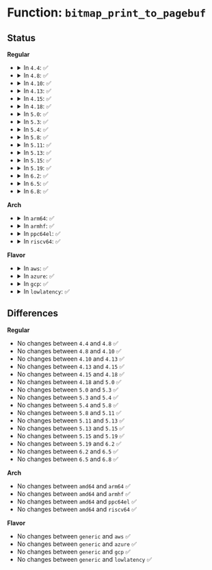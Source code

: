 # Function: <code>bitmap_print_to_pagebuf</code>

## Status
<b>Regular</b>
<ul>
<li>
<details>
<summary>In <code>4.4</code>: ✅</summary>

```c
int bitmap_print_to_pagebuf(bool list, char *buf, const long unsigned int *maskp, int nmaskbits);
```

**Collision:** Unique Global

**Inline:** No

**Transformation:** False

**Instances:**

```
In lib/bitmap.c (ffffffff813f95c0)
Location: lib/bitmap.c:471
Inline: False
Direct callers:
  - arch/x86/events/amd/uncore.c:amd_uncore_attr_show_cpumask
  - arch/x86/events/amd/iommu.c:_iommu_cpumask_show
  - arch/x86/events/intel/rapl.c:rapl_get_attr_cpumask
  - arch/x86/events/intel/uncore.c:uncore_get_attr_cpumask
  - drivers/pci/pci-sysfs.c:local_cpulist_show
  - drivers/pci/pci-sysfs.c:local_cpus_show
  - drivers/pci/pci-sysfs.c:cpulistaffinity_show
  - drivers/pci/pci-sysfs.c:cpuaffinity_show
  - drivers/base/cpu.c:show_cpus_attr
  - drivers/base/topology.c:core_siblings_list_show
  - drivers/base/topology.c:core_siblings_show
  - drivers/base/topology.c:thread_siblings_list_show
  - drivers/base/topology.c:thread_siblings_show
  - drivers/base/cacheinfo.c:shared_cpu_list_show
  - drivers/base/cacheinfo.c:shared_cpu_map_show
  - drivers/base/node.c:node_read_cpulist
  - drivers/base/node.c:node_read_cpumask
```
**Symbols:**

```
ffffffff813f95c0-ffffffff813f9610: bitmap_print_to_pagebuf (STB_GLOBAL)
```
</details>
</li>
<li>
<details>
<summary>In <code>4.8</code>: ✅</summary>

```c
int bitmap_print_to_pagebuf(bool list, char *buf, const long unsigned int *maskp, int nmaskbits);
```

**Collision:** Unique Global

**Inline:** No

**Transformation:** False

**Instances:**

```
In lib/bitmap.c (ffffffff814405f0)
Location: lib/bitmap.c:473
Inline: False
Direct callers:
  - arch/x86/events/amd/uncore.c:amd_uncore_attr_show_cpumask
  - arch/x86/events/amd/iommu.c:_iommu_cpumask_show
  - arch/x86/events/intel/uncore.c:uncore_get_attr_cpumask
  - drivers/pci/pci-sysfs.c:cpulistaffinity_show
  - drivers/pci/pci-sysfs.c:cpuaffinity_show
  - drivers/pci/pci-sysfs.c:local_cpulist_show
  - drivers/pci/pci-sysfs.c:local_cpus_show
  - drivers/base/cpu.c:show_cpus_attr
  - drivers/base/topology.c:core_siblings_list_show
  - drivers/base/topology.c:core_siblings_show
  - drivers/base/topology.c:thread_siblings_list_show
  - drivers/base/topology.c:thread_siblings_show
  - drivers/base/cacheinfo.c:shared_cpu_list_show
  - drivers/base/cacheinfo.c:shared_cpu_map_show
  - drivers/base/node.c:node_read_cpulist
  - drivers/base/node.c:node_read_cpumask
```
**Symbols:**

```
ffffffff814405f0-ffffffff81440640: bitmap_print_to_pagebuf (STB_GLOBAL)
```
</details>
</li>
<li>
<details>
<summary>In <code>4.10</code>: ✅</summary>

```c
int bitmap_print_to_pagebuf(bool list, char *buf, const long unsigned int *maskp, int nmaskbits);
```

**Collision:** Unique Global

**Inline:** No

**Transformation:** False

**Instances:**

```
In lib/bitmap.c (ffffffff8145d6f0)
Location: lib/bitmap.c:473
Inline: False
Direct callers:
  - arch/x86/events/amd/uncore.c:amd_uncore_attr_show_cpumask
  - arch/x86/events/amd/iommu.c:_iommu_cpumask_show
  - arch/x86/events/intel/uncore.c:uncore_get_attr_cpumask
  - drivers/pci/pci-sysfs.c:cpulistaffinity_show
  - drivers/pci/pci-sysfs.c:cpuaffinity_show
  - drivers/pci/pci-sysfs.c:local_cpulist_show
  - drivers/pci/pci-sysfs.c:local_cpus_show
  - drivers/base/cpu.c:show_cpus_attr
  - drivers/base/topology.c:core_siblings_list_show
  - drivers/base/topology.c:core_siblings_show
  - drivers/base/topology.c:thread_siblings_list_show
  - drivers/base/topology.c:thread_siblings_show
  - drivers/base/cacheinfo.c:shared_cpu_list_show
  - drivers/base/cacheinfo.c:shared_cpu_map_show
  - drivers/base/node.c:node_read_cpulist
  - drivers/base/node.c:node_read_cpumask
```
**Symbols:**

```
ffffffff8145d6f0-ffffffff8145d740: bitmap_print_to_pagebuf (STB_GLOBAL)
```
</details>
</li>
<li>
<details>
<summary>In <code>4.13</code>: ✅</summary>

```c
int bitmap_print_to_pagebuf(bool list, char *buf, const long unsigned int *maskp, int nmaskbits);
```

**Collision:** Unique Global

**Inline:** No

**Transformation:** False

**Instances:**

```
In lib/bitmap.c (ffffffff81462cc0)
Location: lib/bitmap.c:473
Inline: False
Direct callers:
  - arch/x86/events/amd/uncore.c:amd_uncore_attr_show_cpumask
  - arch/x86/events/amd/iommu.c:_iommu_cpumask_show
  - arch/x86/events/intel/uncore.c:uncore_get_attr_cpumask
  - drivers/pci/pci-sysfs.c:cpulistaffinity_show
  - drivers/pci/pci-sysfs.c:cpuaffinity_show
  - drivers/pci/pci-sysfs.c:local_cpulist_show
  - drivers/pci/pci-sysfs.c:local_cpus_show
  - drivers/base/cpu.c:show_cpus_attr
  - drivers/base/topology.c:core_siblings_list_show
  - drivers/base/topology.c:core_siblings_show
  - drivers/base/topology.c:thread_siblings_list_show
  - drivers/base/topology.c:thread_siblings_show
  - drivers/base/cacheinfo.c:shared_cpu_list_show
  - drivers/base/cacheinfo.c:shared_cpu_map_show
  - drivers/base/node.c:node_read_cpulist
  - drivers/base/node.c:node_read_cpumask
```
**Symbols:**

```
ffffffff81462cc0-ffffffff81462d12: bitmap_print_to_pagebuf (STB_GLOBAL)
```
</details>
</li>
<li>
<details>
<summary>In <code>4.15</code>: ✅</summary>

```c
int bitmap_print_to_pagebuf(bool list, char *buf, const long unsigned int *maskp, int nmaskbits);
```

**Collision:** Unique Global

**Inline:** No

**Transformation:** False

**Instances:**

```
In lib/bitmap.c (ffffffff8148ebd0)
Location: lib/bitmap.c:475
Inline: False
Direct callers:
  - arch/x86/events/amd/uncore.c:amd_uncore_attr_show_cpumask
  - arch/x86/events/amd/iommu.c:_iommu_cpumask_show
  - arch/x86/events/intel/uncore.c:uncore_get_attr_cpumask
  - drivers/pci/pci-sysfs.c:cpulistaffinity_show
  - drivers/pci/pci-sysfs.c:cpuaffinity_show
  - drivers/pci/pci-sysfs.c:local_cpulist_show
  - drivers/pci/pci-sysfs.c:local_cpus_show
  - drivers/base/cpu.c:show_cpus_attr
  - drivers/base/topology.c:core_siblings_list_show
  - drivers/base/topology.c:core_siblings_show
  - drivers/base/topology.c:thread_siblings_list_show
  - drivers/base/topology.c:thread_siblings_show
  - drivers/base/cacheinfo.c:shared_cpu_list_show
  - drivers/base/cacheinfo.c:shared_cpu_map_show
  - drivers/base/node.c:node_read_cpumap
```
**Symbols:**

```
ffffffff8148ebd0-ffffffff8148ec22: bitmap_print_to_pagebuf (STB_GLOBAL)
```
</details>
</li>
<li>
<details>
<summary>In <code>4.18</code>: ✅</summary>

```c
int bitmap_print_to_pagebuf(bool list, char *buf, const long unsigned int *maskp, int nmaskbits);
```

**Collision:** Unique Global

**Inline:** No

**Transformation:** False

**Instances:**

```
In lib/bitmap.c (ffffffff814c33f0)
Location: lib/bitmap.c:472
Inline: False
Direct callers:
  - arch/x86/events/amd/uncore.c:amd_uncore_attr_show_cpumask
  - arch/x86/events/amd/iommu.c:_iommu_cpumask_show
  - arch/x86/events/intel/uncore.c:uncore_get_attr_cpumask
  - drivers/pci/pci-sysfs.c:cpulistaffinity_show
  - drivers/pci/pci-sysfs.c:cpuaffinity_show
  - drivers/pci/pci-sysfs.c:local_cpulist_show
  - drivers/pci/pci-sysfs.c:local_cpus_show
  - drivers/base/cpu.c:show_cpus_attr
  - drivers/base/topology.c:core_siblings_list_show
  - drivers/base/topology.c:core_siblings_show
  - drivers/base/topology.c:thread_siblings_list_show
  - drivers/base/topology.c:thread_siblings_show
  - drivers/base/cacheinfo.c:shared_cpu_list_show
  - drivers/base/cacheinfo.c:shared_cpu_map_show
  - drivers/base/node.c:node_read_cpumap
```
**Symbols:**

```
ffffffff814c33f0-ffffffff814c3441: bitmap_print_to_pagebuf (STB_GLOBAL)
```
</details>
</li>
<li>
<details>
<summary>In <code>5.0</code>: ✅</summary>

```c
int bitmap_print_to_pagebuf(bool list, char *buf, const long unsigned int *maskp, int nmaskbits);
```

**Collision:** Unique Global

**Inline:** No

**Transformation:** False

**Instances:**

```
In lib/bitmap.c (ffffffff814d7e80)
Location: lib/bitmap.c:470
Inline: False
Direct callers:
  - arch/x86/events/amd/uncore.c:amd_uncore_attr_show_cpumask
  - arch/x86/events/amd/iommu.c:_iommu_cpumask_show
  - arch/x86/events/intel/uncore.c:uncore_get_attr_cpumask
  - drivers/pci/pci-sysfs.c:cpulistaffinity_show
  - drivers/pci/pci-sysfs.c:cpuaffinity_show
  - drivers/pci/pci-sysfs.c:local_cpulist_show
  - drivers/pci/pci-sysfs.c:local_cpus_show
  - drivers/base/cpu.c:show_cpus_attr
  - drivers/base/topology.c:core_siblings_list_show
  - drivers/base/topology.c:core_siblings_show
  - drivers/base/topology.c:thread_siblings_list_show
  - drivers/base/topology.c:thread_siblings_show
  - drivers/base/cacheinfo.c:shared_cpu_list_show
  - drivers/base/cacheinfo.c:shared_cpu_map_show
  - drivers/base/node.c:node_read_cpumap
  - net/core/net-sysfs.c:xps_rxqs_show
```
**Symbols:**

```
ffffffff814d7e80-ffffffff814d7ec2: bitmap_print_to_pagebuf (STB_GLOBAL)
```
</details>
</li>
<li>
<details>
<summary>In <code>5.3</code>: ✅</summary>

```c
int bitmap_print_to_pagebuf(bool list, char *buf, const long unsigned int *maskp, int nmaskbits);
```

**Collision:** Unique Global

**Inline:** No

**Transformation:** False

**Instances:**

```
In lib/bitmap.c (ffffffff81503a40)
Location: lib/bitmap.c:470
Inline: False
Direct callers:
  - arch/x86/events/amd/uncore.c:amd_uncore_attr_show_cpumask
  - arch/x86/events/amd/iommu.c:_iommu_cpumask_show
  - arch/x86/events/intel/uncore.c:uncore_get_attr_cpumask
  - drivers/pci/pci-sysfs.c:cpulistaffinity_show
  - drivers/pci/pci-sysfs.c:cpuaffinity_show
  - drivers/pci/pci-sysfs.c:local_cpulist_show
  - drivers/pci/pci-sysfs.c:local_cpus_show
  - drivers/base/cpu.c:show_cpus_attr
  - drivers/base/topology.c:package_cpus_list_show
  - drivers/base/topology.c:package_cpus_show
  - drivers/base/topology.c:die_cpus_list_show
  - drivers/base/topology.c:die_cpus_show
  - drivers/base/topology.c:core_siblings_list_show
  - drivers/base/topology.c:core_siblings_show
  - drivers/base/topology.c:core_cpus_list_show
  - drivers/base/topology.c:core_cpus_show
  - drivers/base/topology.c:thread_siblings_list_show
  - drivers/base/topology.c:thread_siblings_show
  - drivers/base/cacheinfo.c:shared_cpu_list_show
  - drivers/base/cacheinfo.c:shared_cpu_map_show
  - drivers/base/node.c:node_read_cpumap
  - net/core/net-sysfs.c:xps_rxqs_show
```
**Symbols:**

```
ffffffff81503a40-ffffffff81503a7e: bitmap_print_to_pagebuf (STB_GLOBAL)
```
</details>
</li>
<li>
<details>
<summary>In <code>5.4</code>: ✅</summary>

```c
int bitmap_print_to_pagebuf(bool list, char *buf, const long unsigned int *maskp, int nmaskbits);
```

**Collision:** Unique Global

**Inline:** No

**Transformation:** False

**Instances:**

```
In lib/bitmap.c (ffffffff815219e0)
Location: lib/bitmap.c:490
Inline: False
Direct callers:
  - arch/x86/events/amd/uncore.c:amd_uncore_attr_show_cpumask
  - arch/x86/events/amd/iommu.c:_iommu_cpumask_show
  - arch/x86/events/intel/uncore.c:uncore_get_attr_cpumask
  - drivers/pci/pci-sysfs.c:cpulistaffinity_show
  - drivers/pci/pci-sysfs.c:cpuaffinity_show
  - drivers/pci/pci-sysfs.c:local_cpulist_show
  - drivers/pci/pci-sysfs.c:local_cpus_show
  - drivers/base/cpu.c:show_cpus_attr
  - drivers/base/topology.c:package_cpus_list_show
  - drivers/base/topology.c:package_cpus_show
  - drivers/base/topology.c:die_cpus_list_show
  - drivers/base/topology.c:die_cpus_show
  - drivers/base/topology.c:core_siblings_list_show
  - drivers/base/topology.c:core_siblings_show
  - drivers/base/topology.c:core_cpus_list_show
  - drivers/base/topology.c:core_cpus_show
  - drivers/base/topology.c:thread_siblings_list_show
  - drivers/base/topology.c:thread_siblings_show
  - drivers/base/cacheinfo.c:shared_cpu_list_show
  - drivers/base/cacheinfo.c:shared_cpu_map_show
  - drivers/base/node.c:node_read_cpumap
  - net/core/net-sysfs.c:xps_rxqs_show
```
**Symbols:**

```
ffffffff815219e0-ffffffff81521a1e: bitmap_print_to_pagebuf (STB_GLOBAL)
```
</details>
</li>
<li>
<details>
<summary>In <code>5.8</code>: ✅</summary>

```c
int bitmap_print_to_pagebuf(bool list, char *buf, const long unsigned int *maskp, int nmaskbits);
```

**Collision:** Unique Global

**Inline:** No

**Transformation:** False

**Instances:**

```
In lib/bitmap.c (ffffffff81584b20)
Location: lib/bitmap.c:478
Inline: False
Direct callers:
  - arch/x86/events/amd/uncore.c:amd_uncore_attr_show_cpumask
  - arch/x86/events/amd/iommu.c:_iommu_cpumask_show
  - arch/x86/events/intel/uncore.c:uncore_get_attr_cpumask
  - drivers/pci/pci-sysfs.c:cpulistaffinity_show
  - drivers/pci/pci-sysfs.c:cpuaffinity_show
  - drivers/pci/pci-sysfs.c:local_cpulist_show
  - drivers/pci/pci-sysfs.c:local_cpus_show
  - drivers/base/cpu.c:show_cpus_attr
  - drivers/base/topology.c:die_cpus_list_show
  - drivers/base/topology.c:die_cpus_show
  - drivers/base/cacheinfo.c:shared_cpu_list_show
  - drivers/base/cacheinfo.c:shared_cpu_map_show
  - drivers/base/node.c:node_read_cpumap
  - net/core/net-sysfs.c:xps_rxqs_show
```
**Symbols:**

```
ffffffff81584b20-ffffffff81584b5e: bitmap_print_to_pagebuf (STB_GLOBAL)
```
</details>
</li>
<li>
<details>
<summary>In <code>5.11</code>: ✅</summary>

```c
int bitmap_print_to_pagebuf(bool list, char *buf, const long unsigned int *maskp, int nmaskbits);
```

**Collision:** Unique Global

**Inline:** No

**Transformation:** False

**Instances:**

```
In lib/bitmap.c (ffffffff815a1c20)
Location: lib/bitmap.c:478
Inline: False
Direct callers:
  - arch/x86/events/amd/uncore.c:amd_uncore_attr_show_cpumask
  - arch/x86/events/amd/iommu.c:_iommu_cpumask_show
  - arch/x86/events/intel/uncore.c:uncore_get_attr_cpumask
  - drivers/pci/pci-sysfs.c:cpulistaffinity_show
  - drivers/pci/pci-sysfs.c:cpuaffinity_show
  - drivers/pci/pci-sysfs.c:local_cpulist_show
  - drivers/pci/pci-sysfs.c:local_cpus_show
  - drivers/base/cpu.c:show_cpus_attr
  - drivers/base/topology.c:die_cpus_list_show
  - drivers/base/topology.c:die_cpus_show
  - drivers/base/node.c:node_read_cpumap
  - net/core/net-sysfs.c:xps_rxqs_show
```
**Symbols:**

```
ffffffff815a1c20-ffffffff815a1c5e: bitmap_print_to_pagebuf (STB_GLOBAL)
```
</details>
</li>
<li>
<details>
<summary>In <code>5.13</code>: ✅</summary>

```c
int bitmap_print_to_pagebuf(bool list, char *buf, const long unsigned int *maskp, int nmaskbits);
```

**Collision:** Unique Global

**Inline:** No

**Transformation:** False

**Instances:**

```
In lib/bitmap.c (ffffffff815a8a30)
Location: lib/bitmap.c:480
Inline: False
Direct callers:
  - arch/x86/events/amd/uncore.c:amd_uncore_attr_show_cpumask
  - arch/x86/events/amd/iommu.c:_iommu_cpumask_show
  - arch/x86/events/intel/core.c:intel_hybrid_get_attr_cpus
  - arch/x86/events/intel/uncore.c:uncore_get_attr_cpumask
  - drivers/pci/pci-sysfs.c:cpulistaffinity_show
  - drivers/pci/pci-sysfs.c:cpuaffinity_show
  - drivers/pci/pci-sysfs.c:local_cpulist_show
  - drivers/pci/pci-sysfs.c:local_cpus_show
  - drivers/base/cpu.c:show_cpus_attr
  - drivers/base/topology.c:die_cpus_list_show
  - drivers/base/topology.c:die_cpus_show
  - drivers/base/node.c:node_read_cpumap
  - net/core/net-sysfs.c:xps_queue_show
```
**Symbols:**

```
ffffffff815a8a30-ffffffff815a8a6e: bitmap_print_to_pagebuf (STB_GLOBAL)
```
</details>
</li>
<li>
<details>
<summary>In <code>5.15</code>: ✅</summary>

```c
int bitmap_print_to_pagebuf(bool list, char *buf, const long unsigned int *maskp, int nmaskbits);
```

**Collision:** Unique Global

**Inline:** No

**Transformation:** False

**Instances:**

```
In lib/bitmap.c (ffffffff81611be0)
Location: lib/bitmap.c:480
Inline: False
Direct callers:
  - arch/x86/events/amd/iommu.c:_iommu_cpumask_show
  - arch/x86/events/intel/core.c:intel_hybrid_get_attr_cpus
  - arch/x86/events/intel/uncore.c:uncore_get_attr_cpumask
  - drivers/pci/pci-sysfs.c:cpulistaffinity_show
  - drivers/pci/pci-sysfs.c:cpuaffinity_show
  - drivers/pci/pci-sysfs.c:local_cpulist_show
  - drivers/pci/pci-sysfs.c:local_cpus_show
  - drivers/base/cpu.c:show_cpus_attr
  - net/core/net-sysfs.c:xps_queue_show
```
**Symbols:**

```
ffffffff81611be0-ffffffff81611c1e: bitmap_print_to_pagebuf (STB_GLOBAL)
```
</details>
</li>
<li>
<details>
<summary>In <code>5.19</code>: ✅</summary>

```c
int bitmap_print_to_pagebuf(bool list, char *buf, const long unsigned int *maskp, int nmaskbits);
```

**Collision:** Unique Global

**Inline:** No

**Transformation:** False

**Instances:**

```
In lib/bitmap.c (ffffffff816dde50)
Location: lib/bitmap.c:480
Inline: False
Direct callers:
  - arch/x86/events/amd/iommu.c:_iommu_cpumask_show
  - arch/x86/events/intel/core.c:intel_hybrid_get_attr_cpus
  - arch/x86/events/intel/uncore.c:uncore_get_attr_cpumask
  - drivers/pci/pci-sysfs.c:cpulistaffinity_show
  - drivers/pci/pci-sysfs.c:cpuaffinity_show
  - drivers/pci/pci-sysfs.c:local_cpulist_show
  - drivers/pci/pci-sysfs.c:local_cpus_show
  - drivers/base/cpu.c:show_cpus_attr
  - drivers/nvdimm/nd_perf.c:nvdimm_pmu_cpumask_show
  - net/core/net-sysfs.c:xps_queue_show
```
**Symbols:**

```
ffffffff816dde50-ffffffff816ddeab: bitmap_print_to_pagebuf (STB_GLOBAL)
```
</details>
</li>
<li>
<details>
<summary>In <code>6.2</code>: ✅</summary>

```c
int bitmap_print_to_pagebuf(bool list, char *buf, const long unsigned int *maskp, int nmaskbits);
```

**Collision:** Unique Global

**Inline:** No

**Transformation:** False

**Instances:**

```
In lib/bitmap.c (ffffffff817cddf0)
Location: lib/bitmap.c:491
Inline: False
Direct callers:
  - arch/x86/events/amd/iommu.c:_iommu_cpumask_show
  - arch/x86/events/intel/core.c:intel_hybrid_get_attr_cpus
  - arch/x86/events/intel/uncore.c:uncore_get_attr_cpumask
  - drivers/pci/pci-sysfs.c:cpulistaffinity_show
  - drivers/pci/pci-sysfs.c:cpuaffinity_show
  - drivers/pci/pci-sysfs.c:local_cpulist_show
  - drivers/pci/pci-sysfs.c:local_cpus_show
  - drivers/base/cpu.c:show_cpus_attr
  - drivers/nvdimm/nd_perf.c:nvdimm_pmu_cpumask_show
  - net/core/net-sysfs.c:xps_queue_show
```
**Symbols:**

```
ffffffff817cddf0-ffffffff817cde4b: bitmap_print_to_pagebuf (STB_GLOBAL)
```
</details>
</li>
<li>
<details>
<summary>In <code>6.5</code>: ✅</summary>

```c
int bitmap_print_to_pagebuf(bool list, char *buf, const long unsigned int *maskp, int nmaskbits);
```

**Collision:** Unique Global

**Inline:** No

**Transformation:** False

**Instances:**

```
In lib/bitmap.c (ffffffff8180c2a0)
Location: lib/bitmap.c:491
Inline: False
Direct callers:
  - arch/x86/events/amd/iommu.c:_iommu_cpumask_show
  - arch/x86/events/intel/core.c:intel_hybrid_get_attr_cpus
  - arch/x86/events/intel/uncore.c:uncore_get_attr_cpumask
  - drivers/pci/pci-sysfs.c:cpulistaffinity_show
  - drivers/pci/pci-sysfs.c:cpuaffinity_show
  - drivers/pci/pci-sysfs.c:local_cpulist_show
  - drivers/pci/pci-sysfs.c:local_cpus_show
  - drivers/iommu/intel/perfmon.c:cpumask_show
  - drivers/base/cpu.c:show_cpus_attr
  - drivers/nvdimm/nd_perf.c:nvdimm_pmu_cpumask_show
  - net/core/net-sysfs.c:xps_queue_show
```
**Symbols:**

```
ffffffff8180c2a0-ffffffff8180c2fb: bitmap_print_to_pagebuf (STB_GLOBAL)
```
</details>
</li>
<li>
<details>
<summary>In <code>6.8</code>: ✅</summary>

```c
int bitmap_print_to_pagebuf(bool list, char *buf, const long unsigned int *maskp, int nmaskbits);
```

**Collision:** Unique Global

**Inline:** No

**Transformation:** False

**Instances:**

```
In lib/bitmap-str.c (ffffffff81861440)
Location: lib/bitmap-str.c:58
Inline: False
Direct callers:
  - arch/x86/events/amd/iommu.c:_iommu_cpumask_show
  - arch/x86/events/intel/core.c:intel_hybrid_get_attr_cpus
  - arch/x86/events/intel/uncore.c:uncore_get_attr_cpumask
  - drivers/pci/pci-sysfs.c:cpulistaffinity_show
  - drivers/pci/pci-sysfs.c:cpuaffinity_show
  - drivers/pci/pci-sysfs.c:local_cpulist_show
  - drivers/pci/pci-sysfs.c:local_cpus_show
  - drivers/iommu/intel/perfmon.c:cpumask_show
  - drivers/base/cpu.c:show_cpus_attr
  - drivers/nvdimm/nd_perf.c:nvdimm_pmu_cpumask_show
  - net/core/net-sysfs.c:xps_queue_show
```
**Symbols:**

```
ffffffff81861440-ffffffff8186149b: bitmap_print_to_pagebuf (STB_GLOBAL)
```
</details>
</li>
</ul>
<b>Arch</b>
<ul>
<li>
<details>
<summary>In <code>arm64</code>: ✅</summary>

```c
int bitmap_print_to_pagebuf(bool list, char *buf, const long unsigned int *maskp, int nmaskbits);
```

**Collision:** Unique Global

**Inline:** No

**Transformation:** False

**Instances:**

```
In lib/bitmap.c (ffff80001062b0f0)
Location: lib/bitmap.c:490
Inline: False
Direct callers:
  - drivers/pci/pci-sysfs.c:cpulistaffinity_show
  - drivers/pci/pci-sysfs.c:cpuaffinity_show
  - drivers/pci/pci-sysfs.c:local_cpulist_show
  - drivers/pci/pci-sysfs.c:local_cpus_show
  - drivers/base/cpu.c:show_cpus_attr
  - drivers/base/topology.c:die_cpus_list_show
  - drivers/base/topology.c:die_cpus_show
  - drivers/base/topology.c:core_siblings_list_show
  - drivers/base/topology.c:core_siblings_show
  - drivers/base/topology.c:thread_siblings_list_show
  - drivers/base/topology.c:thread_siblings_show
  - drivers/base/cacheinfo.c:shared_cpu_list_show
  - drivers/base/cacheinfo.c:shared_cpu_map_show
  - drivers/base/node.c:node_read_cpulist
  - drivers/base/node.c:node_read_cpumask
  - drivers/perf/arm-cci.c:pmu_cpumask_attr_show
  - drivers/perf/arm-ccn.c:arm_ccn_pmu_cpumask_show
  - drivers/perf/arm_pmu.c:armpmu_cpumask_show
  - drivers/perf/qcom_l2_pmu.c:l2_cache_pmu_cpumask_show
  - drivers/perf/qcom_l3_pmu.c:qcom_l3_cache_pmu_cpumask_show
  - drivers/perf/xgene_pmu.c:xgene_pmu_cpumask_show
  - net/core/net-sysfs.c:xps_rxqs_show
```
**Symbols:**

```
ffff80001062b0f0-ffff80001062b140: bitmap_print_to_pagebuf (STB_GLOBAL)
```
</details>
</li>
<li>
<details>
<summary>In <code>armhf</code>: ✅</summary>

```c
int bitmap_print_to_pagebuf(bool list, char *buf, const long unsigned int *maskp, int nmaskbits);
```

**Collision:** Unique Global

**Inline:** No

**Transformation:** False

**Instances:**

```
In lib/bitmap.c (c07d2434)
Location: lib/bitmap.c:490
Inline: False
Direct callers:
  - arch/arm/mm/cache-l2x0-pmu.c:l2x0_pmu_cpumask_show
  - arch/arm/mach-imx/mmdc.c:mmdc_pmu_cpumask_show
  - drivers/pci/pci-sysfs.c:local_cpulist_show
  - drivers/pci/pci-sysfs.c:local_cpus_show
  - drivers/base/cpu.c:show_cpus_attr
  - drivers/base/topology.c:die_cpus_list_show
  - drivers/base/topology.c:die_cpus_show
  - drivers/base/topology.c:core_siblings_list_show
  - drivers/base/topology.c:core_siblings_show
  - drivers/base/topology.c:thread_siblings_list_show
  - drivers/base/topology.c:thread_siblings_show
  - drivers/base/cacheinfo.c:shared_cpu_list_show
  - drivers/base/cacheinfo.c:shared_cpu_map_show
  - drivers/perf/arm-cci.c:pmu_cpumask_attr_show
  - drivers/perf/arm-ccn.c:arm_ccn_pmu_cpumask_show
  - drivers/perf/arm_pmu.c:armpmu_cpumask_show
  - net/core/net-sysfs.c:xps_rxqs_show
```
**Symbols:**

```
c07d2434-c07d2474: bitmap_print_to_pagebuf (STB_GLOBAL)
```
</details>
</li>
<li>
<details>
<summary>In <code>ppc64el</code>: ✅</summary>

```c
int bitmap_print_to_pagebuf(bool list, char *buf, const long unsigned int *maskp, int nmaskbits);
```

**Collision:** Unique Global

**Inline:** No

**Transformation:** False

**Instances:**

```
In lib/bitmap.c (c0000000007cd6d0)
Location: lib/bitmap.c:490
Inline: False
Direct callers:
  - arch/powerpc/perf/imc-pmu.c:imc_pmu_cpumask_get_attr
  - arch/powerpc/perf/imc-pmu.c:imc_pmu_cpumask_get_attr
  - drivers/pci/pci-sysfs.c:cpulistaffinity_show
  - drivers/pci/pci-sysfs.c:cpulistaffinity_show
  - drivers/pci/pci-sysfs.c:cpuaffinity_show
  - drivers/pci/pci-sysfs.c:cpuaffinity_show
  - drivers/pci/pci-sysfs.c:local_cpulist_show
  - drivers/pci/pci-sysfs.c:local_cpulist_show
  - drivers/pci/pci-sysfs.c:local_cpus_show
  - drivers/pci/pci-sysfs.c:local_cpus_show
  - drivers/base/cpu.c:show_cpus_attr
  - drivers/base/topology.c:package_cpus_list_show
  - drivers/base/topology.c:package_cpus_show
  - drivers/base/topology.c:die_cpus_list_show
  - drivers/base/topology.c:die_cpus_show
  - drivers/base/topology.c:core_siblings_list_show
  - drivers/base/topology.c:core_siblings_show
  - drivers/base/topology.c:core_cpus_list_show
  - drivers/base/topology.c:core_cpus_show
  - drivers/base/topology.c:thread_siblings_list_show
  - drivers/base/topology.c:thread_siblings_show
  - drivers/base/cacheinfo.c:shared_cpu_list_show
  - drivers/base/cacheinfo.c:shared_cpu_map_show
  - drivers/base/node.c:node_read_cpumap
  - net/core/net-sysfs.c:xps_rxqs_show
```
**Symbols:**

```
c0000000007cd6d0-c0000000007cd750: bitmap_print_to_pagebuf (STB_GLOBAL)
```
</details>
</li>
<li>
<details>
<summary>In <code>riscv64</code>: ✅</summary>

```c
int bitmap_print_to_pagebuf(bool list, char *buf, const long unsigned int *maskp, int nmaskbits);
```

**Collision:** Unique Global

**Inline:** No

**Transformation:** False

**Instances:**

```
In lib/bitmap.c (ffffffe00045bc88)
Location: lib/bitmap.c:490
Inline: False
Direct callers:
  - drivers/pci/pci-sysfs.c:local_cpulist_show
  - drivers/pci/pci-sysfs.c:local_cpus_show
  - drivers/base/cpu.c:show_cpus_attr
  - drivers/base/topology.c:die_cpus_list_show
  - drivers/base/topology.c:die_cpus_show
  - drivers/base/topology.c:core_siblings_list_show
  - drivers/base/topology.c:core_siblings_show
  - drivers/base/topology.c:thread_siblings_list_show
  - drivers/base/topology.c:thread_siblings_show
  - drivers/base/cacheinfo.c:shared_cpu_list_show
  - drivers/base/cacheinfo.c:shared_cpu_map_show
  - net/core/net-sysfs.c:xps_rxqs_show
```
**Symbols:**

```
ffffffe00045bc88-ffffffe00045bcd6: bitmap_print_to_pagebuf (STB_GLOBAL)
```
</details>
</li>
</ul>
<b>Flavor</b>
<ul>
<li>
<details>
<summary>In <code>aws</code>: ✅</summary>

```c
int bitmap_print_to_pagebuf(bool list, char *buf, const long unsigned int *maskp, int nmaskbits);
```

**Collision:** Unique Global

**Inline:** No

**Transformation:** False

**Instances:**

```
In lib/bitmap.c (ffffffff81519fc0)
Location: lib/bitmap.c:490
Inline: False
Direct callers:
  - arch/x86/events/amd/uncore.c:amd_uncore_attr_show_cpumask
  - arch/x86/events/amd/iommu.c:_iommu_cpumask_show
  - arch/x86/events/intel/uncore.c:uncore_get_attr_cpumask
  - drivers/pci/pci-sysfs.c:cpulistaffinity_show
  - drivers/pci/pci-sysfs.c:cpuaffinity_show
  - drivers/pci/pci-sysfs.c:local_cpulist_show
  - drivers/pci/pci-sysfs.c:local_cpus_show
  - drivers/base/cpu.c:show_cpus_attr
  - drivers/base/topology.c:package_cpus_list_show
  - drivers/base/topology.c:package_cpus_show
  - drivers/base/topology.c:die_cpus_list_show
  - drivers/base/topology.c:die_cpus_show
  - drivers/base/topology.c:core_siblings_list_show
  - drivers/base/topology.c:core_siblings_show
  - drivers/base/topology.c:core_cpus_list_show
  - drivers/base/topology.c:core_cpus_show
  - drivers/base/topology.c:thread_siblings_list_show
  - drivers/base/topology.c:thread_siblings_show
  - drivers/base/cacheinfo.c:shared_cpu_list_show
  - drivers/base/cacheinfo.c:shared_cpu_map_show
  - drivers/base/node.c:node_read_cpumap
  - net/core/net-sysfs.c:xps_rxqs_show
```
**Symbols:**

```
ffffffff81519fc0-ffffffff81519ffe: bitmap_print_to_pagebuf (STB_GLOBAL)
```
</details>
</li>
<li>
<details>
<summary>In <code>azure</code>: ✅</summary>

```c
int bitmap_print_to_pagebuf(bool list, char *buf, const long unsigned int *maskp, int nmaskbits);
```

**Collision:** Unique Global

**Inline:** No

**Transformation:** False

**Instances:**

```
In lib/bitmap.c (ffffffff8150a2b0)
Location: lib/bitmap.c:490
Inline: False
Direct callers:
  - arch/x86/events/amd/uncore.c:amd_uncore_attr_show_cpumask
  - arch/x86/events/amd/iommu.c:_iommu_cpumask_show
  - arch/x86/events/intel/uncore.c:uncore_get_attr_cpumask
  - drivers/pci/pci-sysfs.c:cpulistaffinity_show
  - drivers/pci/pci-sysfs.c:cpuaffinity_show
  - drivers/pci/pci-sysfs.c:local_cpulist_show
  - drivers/pci/pci-sysfs.c:local_cpus_show
  - drivers/base/cpu.c:show_cpus_attr
  - drivers/base/topology.c:package_cpus_list_show
  - drivers/base/topology.c:package_cpus_show
  - drivers/base/topology.c:die_cpus_list_show
  - drivers/base/topology.c:die_cpus_show
  - drivers/base/topology.c:core_siblings_list_show
  - drivers/base/topology.c:core_siblings_show
  - drivers/base/topology.c:core_cpus_list_show
  - drivers/base/topology.c:core_cpus_show
  - drivers/base/topology.c:thread_siblings_list_show
  - drivers/base/topology.c:thread_siblings_show
  - drivers/base/cacheinfo.c:shared_cpu_list_show
  - drivers/base/cacheinfo.c:shared_cpu_map_show
  - drivers/base/node.c:node_read_cpumap
  - net/core/net-sysfs.c:xps_rxqs_show
```
**Symbols:**

```
ffffffff8150a2b0-ffffffff8150a2ee: bitmap_print_to_pagebuf (STB_GLOBAL)
```
</details>
</li>
<li>
<details>
<summary>In <code>gcp</code>: ✅</summary>

```c
int bitmap_print_to_pagebuf(bool list, char *buf, const long unsigned int *maskp, int nmaskbits);
```

**Collision:** Unique Global

**Inline:** No

**Transformation:** False

**Instances:**

```
In lib/bitmap.c (ffffffff81516050)
Location: lib/bitmap.c:490
Inline: False
Direct callers:
  - arch/x86/events/amd/uncore.c:amd_uncore_attr_show_cpumask
  - arch/x86/events/amd/iommu.c:_iommu_cpumask_show
  - arch/x86/events/intel/uncore.c:uncore_get_attr_cpumask
  - drivers/pci/pci-sysfs.c:cpulistaffinity_show
  - drivers/pci/pci-sysfs.c:cpuaffinity_show
  - drivers/pci/pci-sysfs.c:local_cpulist_show
  - drivers/pci/pci-sysfs.c:local_cpus_show
  - drivers/base/cpu.c:show_cpus_attr
  - drivers/base/topology.c:package_cpus_list_show
  - drivers/base/topology.c:package_cpus_show
  - drivers/base/topology.c:die_cpus_list_show
  - drivers/base/topology.c:die_cpus_show
  - drivers/base/topology.c:core_siblings_list_show
  - drivers/base/topology.c:core_siblings_show
  - drivers/base/topology.c:core_cpus_list_show
  - drivers/base/topology.c:core_cpus_show
  - drivers/base/topology.c:thread_siblings_list_show
  - drivers/base/topology.c:thread_siblings_show
  - drivers/base/cacheinfo.c:shared_cpu_list_show
  - drivers/base/cacheinfo.c:shared_cpu_map_show
  - drivers/base/node.c:node_read_cpumap
  - net/core/net-sysfs.c:xps_rxqs_show
```
**Symbols:**

```
ffffffff81516050-ffffffff8151608e: bitmap_print_to_pagebuf (STB_GLOBAL)
```
</details>
</li>
<li>
<details>
<summary>In <code>lowlatency</code>: ✅</summary>

```c
int bitmap_print_to_pagebuf(bool list, char *buf, const long unsigned int *maskp, int nmaskbits);
```

**Collision:** Unique Global

**Inline:** No

**Transformation:** False

**Instances:**

```
In lib/bitmap.c (ffffffff8152f7e0)
Location: lib/bitmap.c:490
Inline: False
Direct callers:
  - arch/x86/events/amd/uncore.c:amd_uncore_attr_show_cpumask
  - arch/x86/events/amd/iommu.c:_iommu_cpumask_show
  - arch/x86/events/intel/uncore.c:uncore_get_attr_cpumask
  - drivers/pci/pci-sysfs.c:cpulistaffinity_show
  - drivers/pci/pci-sysfs.c:cpuaffinity_show
  - drivers/pci/pci-sysfs.c:local_cpulist_show
  - drivers/pci/pci-sysfs.c:local_cpus_show
  - drivers/base/cpu.c:show_cpus_attr
  - drivers/base/topology.c:package_cpus_list_show
  - drivers/base/topology.c:package_cpus_show
  - drivers/base/topology.c:die_cpus_list_show
  - drivers/base/topology.c:die_cpus_show
  - drivers/base/topology.c:core_siblings_list_show
  - drivers/base/topology.c:core_siblings_show
  - drivers/base/topology.c:core_cpus_list_show
  - drivers/base/topology.c:core_cpus_show
  - drivers/base/topology.c:thread_siblings_list_show
  - drivers/base/topology.c:thread_siblings_show
  - drivers/base/cacheinfo.c:shared_cpu_list_show
  - drivers/base/cacheinfo.c:shared_cpu_map_show
  - drivers/base/node.c:node_read_cpumap
  - net/core/net-sysfs.c:xps_rxqs_show
```
**Symbols:**

```
ffffffff8152f7e0-ffffffff8152f81e: bitmap_print_to_pagebuf (STB_GLOBAL)
```
</details>
</li>
</ul>

## Differences
<b>Regular</b>
<ul>
<li>
No changes between <code>4.4</code> and <code>4.8</code> ✅
</li>
<li>
No changes between <code>4.8</code> and <code>4.10</code> ✅
</li>
<li>
No changes between <code>4.10</code> and <code>4.13</code> ✅
</li>
<li>
No changes between <code>4.13</code> and <code>4.15</code> ✅
</li>
<li>
No changes between <code>4.15</code> and <code>4.18</code> ✅
</li>
<li>
No changes between <code>4.18</code> and <code>5.0</code> ✅
</li>
<li>
No changes between <code>5.0</code> and <code>5.3</code> ✅
</li>
<li>
No changes between <code>5.3</code> and <code>5.4</code> ✅
</li>
<li>
No changes between <code>5.4</code> and <code>5.8</code> ✅
</li>
<li>
No changes between <code>5.8</code> and <code>5.11</code> ✅
</li>
<li>
No changes between <code>5.11</code> and <code>5.13</code> ✅
</li>
<li>
No changes between <code>5.13</code> and <code>5.15</code> ✅
</li>
<li>
No changes between <code>5.15</code> and <code>5.19</code> ✅
</li>
<li>
No changes between <code>5.19</code> and <code>6.2</code> ✅
</li>
<li>
No changes between <code>6.2</code> and <code>6.5</code> ✅
</li>
<li>
No changes between <code>6.5</code> and <code>6.8</code> ✅
</li>
</ul>
<b>Arch</b>
<ul>
<li>
No changes between <code>amd64</code> and <code>arm64</code> ✅
</li>
<li>
No changes between <code>amd64</code> and <code>armhf</code> ✅
</li>
<li>
No changes between <code>amd64</code> and <code>ppc64el</code> ✅
</li>
<li>
No changes between <code>amd64</code> and <code>riscv64</code> ✅
</li>
</ul>
<b>Flavor</b>
<ul>
<li>
No changes between <code>generic</code> and <code>aws</code> ✅
</li>
<li>
No changes between <code>generic</code> and <code>azure</code> ✅
</li>
<li>
No changes between <code>generic</code> and <code>gcp</code> ✅
</li>
<li>
No changes between <code>generic</code> and <code>lowlatency</code> ✅
</li>
</ul>
